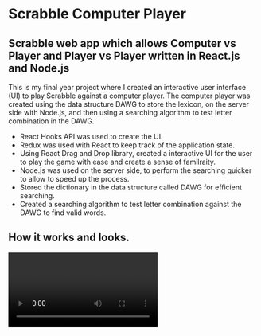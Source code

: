 # Scrabble Computer Player

## Scrabble web app which allows Computer vs Player and Player vs Player written in React.js and Node.js

This is my final year project where I created an interactive user interface (UI) to play Scrabble against a computer player. The computer player was created using the data structure DAWG to store the lexicon, on the server side with Node.js, and then using a searching algorithm to test letter combination in the DAWG.  

* React Hooks API was used to create the UI.  
* Redux was used with React to keep track of the application state.  
* Using React Drag and Drop library, created a interactive UI for the user to play the game with ease and create a sense of familraity.  
* Node.js was used on the server side, to perform the searching quicker to allow to speed up the process.  
* Stored the dictionary in the data structure called DAWG for efficient searching.  
* Created a searching algorithm to test letter combination against the DAWG to find valid words.


## How it works and looks.

<video src='React App — Mozilla Firefox 2023-06-14 15-21-55.mp4' />

## How to run.

### Prerequisites

* Node version 7 or above needs to be installed on the computer.  
* Terminal for both folders (Recommed VS Code intergrated terminals)
* Compatible browser like Chrome, Firefox and Opera etc.
 
1. Clone the project or download the folders scrabble-app and scrabble-nodeJS.
2. Ensure you are within the main branch:  
   - Use git branch --show-current to display name of current branch.  
   - Use git checkout "main" or git switch main  
3. Open the project in VS Code or prefered code editor.  
4. Open the scrabble-app in a terminal.  
5. **Delete** the file *package-lock.json* and *node_modules* folder if there.
6. Type and enter **npm install**. This should download all the dependencies.  
7. Troubleshooting:    
    ![Alt text](image.png)  
    - If an error like above appears: 
        * Then repeat step 5.  
        * Then delete any dependencies with dnd.  
        * Type and enter this command npm cache clean --force (Clears the dependencies in the cache)   
        * Repeat step 6.  
        * Then install the react dnd from their website.    

8. Open the scrabble-nodeJS in a separate terminal. Do the same as step 5 and 6.  
10. Run the code using the following commands:  
    - For React: **npm start** - This should open automatically in your default browswer at http://localhost:3000/  
    - For Node: **npm run dev** - Runs at http://localhost:3001/ to avoid conflict with React.  


